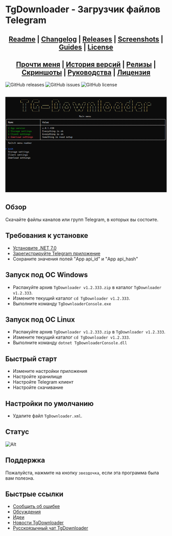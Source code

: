 ﻿# TgDownloader - Загрузчик файлов Telegram

## <div align="center"><b><a href="README.md">Readme</a> | <a href="CHANGELOG.md">Changelog</a> | <a href="RELEASE.md">Releases</a> | <a href="SCREENSHOTS.md">Screenshots</a> | <a href="GUIDES.md">Guides</a> | <a href="LICENSE.md">License</a></b></div>
## <div align="center"><b><a href="README-RUS.md">Прочти меня</a> | <a href="CHANGELOG-RUS.md">История версий</a> | <a href="RELEASE.md">Релизы</a> | <a href="SCREENSHOTS.md">Скриншоты</a> | <a href="GUIDES-RUS.md">Руководства</a> | <a href="LICENSE.md">Лицензия</a></b></div>

![GitHub releases](https://img.shields.io/github/downloads/DamianMorozov/TgDownloader/total?style=social)
![GitHub issues](https://img.shields.io/github/issues/DamianMorozov/TgDownloader?style=social)
![GitHub license](https://img.shields.io/github/license/DamianMorozov/TgDownloader?style=social)

## <p align="center"><img src="Assets/Main_menu.png"></p>

## Обзор
Скачайте файлы каналов или групп Telegram, в которых вы состоите.

## Требования к установке
- [Установите .NET 7.0](https://dotnet.microsoft.com/download/dotnet/7.0)
- [Зарегистрируйте Telegram приложение](https://my.telegram.org/apps/)
- Сохраните значения полей "App api_id" и "App api_hash"

## Запуск под ОС Windows
- Распакуйте архив `TgDownloader v1.2.333.zip` в каталог `TgDownloader v1.2.333`.
- Измените текущий каталог `cd TgDownloader v1.2.333`.
- Выполните команду `TgDownloaderConsole.exe`

## Запуск под ОС Linux
- Распакуйте архив `TgDownloader v1.2.333.zip` в `TgDownloader v1.2.333`.
- Измените текущий каталог `cd TgDownloader v1.2.333`.
- Выполните команду `dotnet TgDownloaderConsole.dll`

## Быстрый старт
- Измените настройки приложения
- Настройте хранилище
- Настройте Telegram клиент
- Настройте скачивание

## Настройки по умолчанию
- Удалите файл `TgDownloader.xml`.

## Статус
![Alt](https://repobeats.axiom.co/api/embed/c14de41002f34b22bb5ad579995904aa375930d2.svg "Repobeats analytics image")

## Поддержка
Пожалуйста, нажмите на кнопку `звездочка`, если эта программа была вам полезна.

## Быстрые ссылки
- [Сообщить об ошибке](https://github.com/DamianMorozov/TgDownloader/issues)
- [Обсуждения](https://github.com/DamianMorozov/TgDownloader/discussions)
- [Идеи](https://github.com/DamianMorozov/TgDownloader/discussions/categories/ideas)
- [Новости TgDownloader](https://t.me/TgDownloader)
- [Русскоязычный чат TgDownloader](https://t.me/TgDownloaderChatRus)
